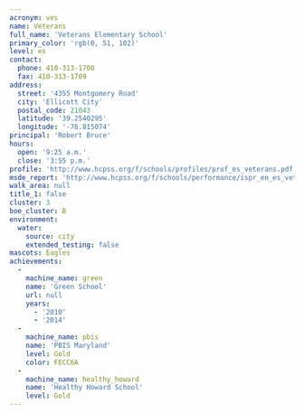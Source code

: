 ```yaml
---
acronym: ves
name: Veterans
full_name: 'Veterans Elementary School'
primary_color: 'rgb(0, 51, 102)'
level: es
contact:
  phone: 410-313-1700
  fax: 410-313-1709
address:
  street: '4355 Montgomery Road'
  city: 'Ellicott City'
  postal_code: 21043
  latitude: '39.2540295'
  longitude: '-76.815074'
principal: 'Robert Bruce'
hours:
  open: '9:25 a.m.'
  close: '3:55 p.m.'
profile: 'http://www.hcpss.org/f/schools/profiles/prof_es_veterans.pdf'
msde_report: 'http://www.hcpss.org/f/schools/performance/ispr_en_es_veterans.pdf'
walk_area: null
title_1: false
cluster: 3
boe_cluster: B
environment:
  water:
    source: city
    extended_testing: false
mascots: Eagles
achievements:
  -
    machine_name: green
    name: 'Green School'
    url: null
    years:
      - '2010'
      - '2014'
  -
    machine_name: pbis
    name: 'PBIS Maryland'
    level: Gold
    color: FECC6A
  -
    machine_name: healthy_howard
    name: 'Healthy Howard School'
    level: Gold
---
```

